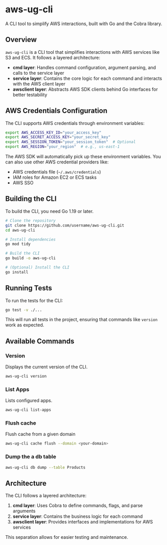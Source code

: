 # aws-ug-cli

A CLI tool to simplify AWS interactions, built with Go and the Cobra library.

## Overview

`aws-ug-cli` is a CLI tool that simplifies interactions with AWS services like S3 and ECS. It follows a layered architecture:

- **cmd layer**: Handles command configuration, argument parsing, and calls to the service layer
- **service layer**: Contains the core logic for each command and interacts with the AWS client layer
- **awsclient layer**: Abstracts AWS SDK clients behind Go interfaces for better testability

## AWS Credentials Configuration

The CLI supports AWS credentials through environment variables:

```bash
export AWS_ACCESS_KEY_ID="your_access_key"
export AWS_SECRET_ACCESS_KEY="your_secret_key"
export AWS_SESSION_TOKEN="your_session_token"  # Optional
export AWS_REGION="your_region"  # e.g., us-east-1
```

The AWS SDK will automatically pick up these environment variables. You can also use other AWS credential providers like:
- AWS credentials file (`~/.aws/credentials`)
- IAM roles for Amazon EC2 or ECS tasks
- AWS SSO

## Building the CLI

To build the CLI, you need Go 1.19 or later.

```bash
# Clone the repository
git clone https://github.com/username/aws-ug-cli.git
cd aws-ug-cli

# Install dependencies
go mod tidy

# Build the CLI
go build -o aws-ug-cli

# (Optional) Install the CLI
go install
```

## Running Tests

To run the tests for the CLI:

```bash
go test -v ./...
```

This will run all tests in the project, ensuring that commands like `version` work as expected.

## Available Commands

### Version

Displays the current version of the CLI.

```bash
aws-ug-cli version
```

### List Apps

Lists configured apps.

```bash
aws-ug-cli list-apps
```

### Flush cache

Flush cache from a given domain

```bash
aws-ug-cli cache flush --domain <your-domain>
```

### Dump the a db table

```bash
aws-ug-cli db dump --table Products
```

## Architecture

The CLI follows a layered architecture:

1. **cmd layer**: Uses Cobra to define commands, flags, and parse arguments
2. **service layer**: Contains the business logic for each command
3. **awsclient layer**: Provides interfaces and implementations for AWS services

This separation allows for easier testing and maintenance.
